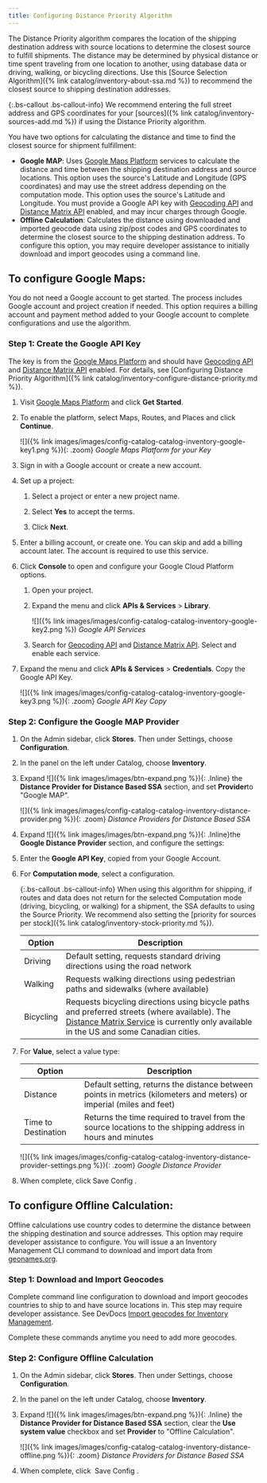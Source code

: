 ```yaml
---
title: Configuring Distance Priority Algorithm
---
```


The Distance Priority algorithm compares the location of the shipping destination address with source locations to determine the closest source to fulfill shipments. The distance may be determined by physical distance or time spent traveling from one location to another, using database data or driving, walking, or bicycling directions. Use this [Source Selection Algorithm]({% link catalog/inventory-about-ssa.md %}) to recommend the closest source to shipping destination addresses.

{:.bs-callout .bs-callout-info}
We recommend entering the full street address and GPS coordinates for your [sources]({% link catalog/inventory-sources-add.md %}) if using the Distance Priority algorithm.

You have two options for calculating the distance and time to find the closest source for shipment fulfillment:

* **Google MAP**: Uses [Google Maps Platform][1] services to calculate the distance and time between the shipping destination address and source locations. This option uses the source's Latitude and Longitude (GPS coordinates) and may use the street address depending on the computation mode. This option uses the source's Latitude and Longitude. You must provide a Google API key with [Geocoding API][2] and [Distance Matrix API][3] enabled, and may incur charges through Google.
* **Offline Calculation**: Calculates the distance using downloaded and imported geocode data using zip/post codes and GPS coordinates to determine the closest source to the shipping destination address. To configure this option, you may require developer assistance to initially download and import geocodes using a command line.

## To configure Google Maps:

You do not need a Google account to get started. The process includes Google account and project creation if needed. This option requires a billing account and payment method added to your Google account to complete configurations and use the algorithm.

### Step 1: Create the Google API Key

The key is from the [Google Maps Platform][1] and should have [Geocoding API][2] and [Distance Matrix API][3] enabled. For details, see [Configuring Distance Priority Algorithm]({% link catalog/inventory-configure-distance-priority.md %}).

1. Visit [Google Maps Platform][1] and click **Get Started**.

1. To enable the platform, select Maps, Routes, and Places and click **Continue**.

    ![]({% link images/images/config-catalog-catalog-inventory-google-key1.png %}){: .zoom}
    *Google Maps Platform for your Key*

1. Sign in with a Google account or create a new account.

1. Set up a project:

   1. Select a project or enter a new project name.

   1. Select **Yes** to accept the terms.

   1. Click **Next**.

1. Enter a billing account, or create one. You can skip and add a billing account later. The account is required to use this service.

1. Click **Console** to open and configure your Google Cloud Platform options.

   1. Open your project.

   1. Expand the menu and click **APIs &amp; Services** &gt; **Library**.

        ![]({% link images/images/config-catalog-catalog-inventory-google-key2.png %})
        *Google API Services*

   1. Search for [Geocoding API][2] and [Distance Matrix API][3]. Select and enable each service.

1. Expand the menu and click **APIs &amp; Services** &gt; **Credentials**. Copy the Google API Key.

    ![]({% link images/images/config-catalog-catalog-inventory-google-key3.png %}){: .zoom}
    *Google API Key Copy*

### Step 2: Configure the Google MAP Provider

1. On the Admin sidebar, click **Stores**. Then under Settings, choose **Configuration**.

1. In the panel on the left under Catalog, choose **Inventory**.

1. Expand ![]({% link images/images/btn-expand.png %}){: .Inline} the **Distance Provider for Distance Based SSA** section, and set **Provider**to "Google MAP".

    ![]({% link images/images/config-catalog-catalog-inventory-distance-provider.png %}){: .zoom}
    *Distance Providers for Distance Based SSA*

1. Expand ![]({% link images/images/btn-expand.png %}){: .Inline}the **Google Distance Provider** section, and configure the settings:

1. Enter the **Google API Key**, copied from your Google Account.

1. For **Computation mode**, select a configuration.

    {:.bs-callout .bs-callout-info}
    When using this algorithm for shipping, if routes and data does not return for the selected Computation mode (driving, bicycling, or walking) for a shipment, the SSA defaults to using the Source Priority. We recommend also setting the [priority for sources per stock]({% link catalog/inventory-stock-priority.md %}).

    |Option|Description|
    |--|--|
    | Driving | Default setting, requests standard driving directions using the road network |
    | Walking | Requests walking directions using pedestrian paths and sidewalks (where available) |
    | Bicycling | Requests bicycling directions using bicycle paths and preferred streets (where available). The [Distance Matrix Service][4] is currently only available in the US and some Canadian cities. |

1. For **Value**, select a value type:

    |Option|Description|
    |--|--|
    | Distance | Default setting, returns the distance between points in metrics (kilometers and meters) or imperial (miles and feet) |
    | Time to Destination | Returns the time required to travel from the source locations to the shipping address in hours and minutes |

    ![]({% link images/images/config-catalog-catalog-inventory-distance-provider-settings.png %}){: .zoom}
    *Google Distance Provider*

1. When complete, click <span class="btn"> Save Config </span>.

## To configure Offline Calculation:

Offline calculations use country codes to determine the distance between the shipping destination and source addresses. This option may require developer assistance to configure. You will issue a an Inventory Management CLI command to download and import data from [geonames.org][5].

### Step 1: Download and Import Geocodes

Complete command line configuration to download and import geocodes countries to ship to and have source locations in. This step may require developer assistance. See DevDocs [Import geocodes for Inventory Management][6].

Complete these commands anytime you need to add more geocodes.

### Step 2: Configure Offline Calculation

1. On the Admin sidebar, click **Stores**. Then under Settings, choose **Configuration**.

1. In the panel on the left under Catalog, choose **Inventory**.

1. Expand ![]({% link images/images/btn-expand.png %}){: .Inline} the **Distance Provider for Distance Based SSA** section, clear the **Use system value** checkbox and set **Provider** to "Offline Calculation".

    ![]({% link images/images/config-catalog-catalog-inventory-distance-offline.png %}){: .zoom}
    *Distance Providers for Distance Based SSA*

1. When complete, click <span class="btn"> Save Config </span>.

[1]: https://cloud.google.com/maps-platform/
[2]: https://developers.google.com/maps/documentation/geocoding/start
[3]: https://developers.google.com/maps/documentation/distance-matrix/start
[4]: https://developers.google.com/maps/documentation/javascript/distancematrix#travel_modes
[5]: https://www.geonames.org/
[6]: https://devdocs.magento.com/guides/v2.3/config-guide/cli/config-cli-inventory.html
